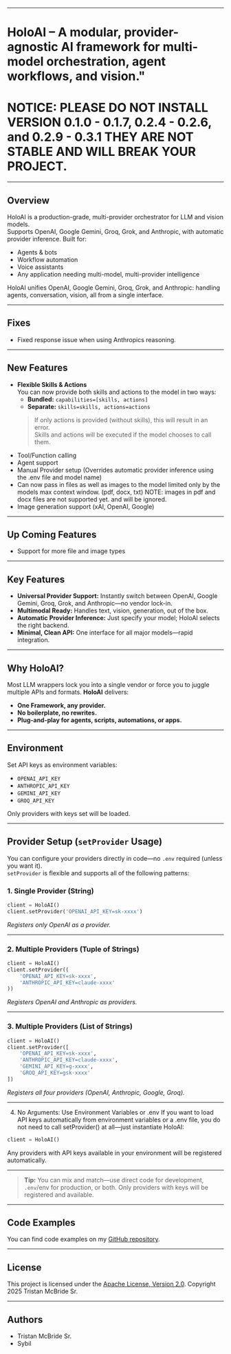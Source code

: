 ﻿
---

# HoloAI – A modular, provider-agnostic AI framework for multi-model orchestration, agent workflows, and vision."


# NOTICE: PLEASE DO NOT INSTALL VERSION 0.1.0 - 0.1.7, 0.2.4 - 0.2.6, and 0.2.9 - 0.3.1 THEY ARE NOT STABLE AND WILL BREAK YOUR PROJECT.

---

## Overview

HoloAI is a production-grade, multi-provider orchestrator for LLM and vision models.  
Supports OpenAI, Google Gemini, Groq, Grok, and Anthropic, with automatic provider inference.
Built for:

* Agents & bots
* Workflow automation
* Voice assistants
* Any application needing multi-model, multi-provider intelligence

HoloAI unifies OpenAI, Google Gemini, Groq, Grok, and Anthropic: handling agents, conversation, vision, all from a single interface.

---

## Fixes

* Fixed response issue when using Anthropics reasoning.

---

## New Features

* **Flexible Skills & Actions**  
  You can now provide both skills and actions to the model in two ways:
    - **Bundled:** `capabilities=[skills, actions]`
    - **Separate:** `skills=skills, actions=actions`
  > If only actions is provided (without skills), this will result in an error.  
  Skills and actions will be executed if the model chooses to call them.
* Tool/Function calling
* Agent support
* Manual Provider setup (Overrides automatic provider inference using the .env file and model name)
* Can now pass in files as well as images to the model limited only by the models max context window. (pdf, docx, txt) NOTE: images in pdf and docx files are not supported yet. and will be ignored.
* Image generation support (xAI, OpenAI, Google)

---

## Up Coming Features

* Support for more file and image types

---

## Key Features

* **Universal Provider Support:**
  Instantly switch between OpenAI, Google Gemini, Groq, Grok, and Anthropic—no vendor lock-in.
* **Multimodal Ready:**
  Handles text, vision, generation, out of the box.
* **Automatic Provider Inference:**
  Just specify your model; HoloAI selects the right backend.
* **Minimal, Clean API:**
  One interface for all major models—rapid integration.

---

## Why HoloAI?

Most LLM wrappers lock you into a single vendor or force you to juggle multiple APIs and formats.
**HoloAI** delivers:

* **One Framework, any provider.**
* **No boilerplate, no rewrites.**
* **Plug-and-play for agents, scripts, automations, or apps.**

---

## Environment

Set API keys as environment variables:

* `OPENAI_API_KEY`
* `ANTHROPIC_API_KEY`
* `GEMINI_API_KEY`
* `GROQ_API_KEY`

Only providers with keys set will be loaded.

---

## Provider Setup (`setProvider` Usage)

You can configure your providers directly in code—no `.env` required (unless you want it).  
`setProvider` is flexible and supports all of the following patterns:

### 1. **Single Provider (String)**

```python
client = HoloAI()
client.setProvider('OPENAI_API_KEY=sk-xxxx')
````

*Registers only OpenAI as a provider.*

---

### 2. **Multiple Providers (Tuple of Strings)**

```python
client = HoloAI()
client.setProvider((
    'OPENAI_API_KEY=sk-xxxx',
    'ANTHROPIC_API_KEY=claude-xxxx'
))
```

*Registers OpenAI and Anthropic as providers.*

---

### 3. **Multiple Providers (List of Strings)**

```python
client = HoloAI()
client.setProvider([
    'OPENAI_API_KEY=sk-xxxx',
    'ANTHROPIC_API_KEY=claude-xxxx',
    'GEMINI_API_KEY=g-xxxx',
    'GROQ_API_KEY=gsk-xxxx'
])
```

*Registers all four providers (OpenAI, Anthropic, Google, Groq).*

---

4. No Arguments: Use Environment Variables or .env
If you want to load API keys automatically from environment variables or a .env file,
you do not need to call setProvider() at all—just instantiate HoloAI:

```python
client = HoloAI()
```

Any providers with API keys available in your environment will be registered automatically.

---

> **Tip:**
> You can mix and match—use direct code for development, `.env`/env for production, or both.
> Only providers with keys will be registered and available.

---

## Code Examples

You can find code examples on my [GitHub repository](https://github.com/TristanMcBrideSr/TechBook).

---

## License

This project is licensed under the [Apache License, Version 2.0](LICENSE).
Copyright 2025 Tristan McBride Sr.

---

## Authors
- Tristan McBride Sr.
- Sybil
